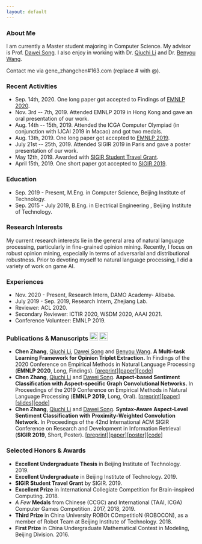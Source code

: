 ```yaml
---
layout: default
---
```


### About Me

I am currently a Master student majoring in Computer Science. My advisor is Prof. [Dawei Song](http://cs.bit.edu.cn/szdw/jsml/js/sdw/index.htm). I also enjoy in working with Dr. [Qiuchi Li](https://qiuchili.github.io) and Dr. [Benyou Wang](https://wabyking.github.io/old).

Contact me via gene_zhangchen#163.com (replace # with @).

### Recent Activities

* Sep. 14th, 2020. One long paper got accepted to Findings of [EMNLP 2020](https://2020.emnlp.org/papers).
* Nov. 3rd -- 7th, 2019. Attended EMNLP 2019 in Hong Kong and gave an oral presentation of our work.
* Aug. 14th -- 15th, 2019. Attended the ICGA Computer Olympiad (in conjunction with IJCAI 2019 in Macao) and got two medals.
* Aug. 13th, 2019. One long paper got accepted to [EMNLP 2019](https://www.emnlp-ijcnlp2019.org/).
* July 21st -- 25th, 2019. Attended SIGIR 2019 in Paris and gave a poster presentation of our work.
* May 12th, 2019. Awarded with [SIGIR Student Travel Grant](http://sigir.org/general-information/travel-grants).
* April 15th, 2019. One short paper got accepted to [SIGIR 2019](http://www.sigir.org/sigir2019/program/accepted).

### Education

* Sep. 2019 - Present, M.Eng. in Computer Science, Beijing Institute of Technology.
* Sep. 2015 - July 2019, B.Eng. in Electrical Engineering , Beijing Institute of Technology.

### Research Interests

My current research interests lie in the general area of natural language processing, particularly in fine-grained opinion mining. Recently, I focus on robust opinion mining, especially in terms of adversarial and distributional robustness. Prior to devoting myself to natural language processing, I did a variety of work on game AI.

### Experiences

* Nov. 2020 - Present, Research Intern, DAMO Academy- Alibaba.
* July 2019 - Sep. 2019, Research Intern, Zhejiang Lab.
* Reviewer: ACL 2020.
* Secondary Reviewer: ICTIR 2020, WSDM 2020, AAAI 2021.
* Conference Volunteer: EMNLP 2019.

### Publications & Manuscripts [<img src="./assets/img/google.ico" width="22" height="22" alt="google" align=center/>](https://scholar.google.com/citations?user=IMwAXWcAAAAJ) [<img src="./assets/img/semantic.ico" width="22" height="22" alt="semantic" align=center/>](https://www.semanticscholar.org/author/Chen-Zhang/145107889)

* **Chen Zhang**, [Qiuchi Li](https://qiuchili.github.io), [Dawei Song](http://cs.bit.edu.cn/szdw/jsml/js/sdw/index.htm) and [Benyou Wang](https://wabyking.github.io/old). **A Multi-task Learning Framework for Opinion Triplet Extraction.** In Findings of the 2020 Conference on Empirical Methods in Natural Language Processing (**EMNLP 2020**, Long, Findings). [[preprint]](https://arxiv.org/abs/2010.01512)[[paper]](https://www.aclweb.org/anthology/2020.findings-emnlp.72/)[[code]](https://github.com/GeneZC/OTE-MTL)
* **Chen Zhang**, [Qiuchi Li](https://qiuchili.github.io) and [Dawei Song](http://cs.bit.edu.cn/szdw/jsml/js/sdw/index.htm). **Aspect-based Sentiment Classification with Aspect-specific Graph Convolutional Networks.** In Proceedings of the 2019 Conference on Empirical Methods in Natural Language Processing (**EMNLP 2019**, Long, Oral). [[preprint]](https://arxiv.org/abs/1909.03477)[[paper]](https://www.aclweb.org/anthology/D19-1464/)[[slides]](./assets/file/EMNLP2019-Oral.pdf)[[code]](https://github.com/GeneZC/ASGCN)
* **Chen Zhang**, [Qiuchi Li](https://qiuchili.github.io) and [Dawei Song](http://cs.bit.edu.cn/szdw/jsml/js/sdw/index.htm). **Syntax-Aware Aspect-Level Sentiment Classification with Proximity-Weighted Convolution Network.** In Proceedings of the 42nd International ACM SIGIR Conference on Research and Development in Information Retrieval (**SIGIR 2019**, Short, Poster). [[preprint]](https://arxiv.org/abs/1909.10171)[[paper]](https://dl.acm.org/citation.cfm?id=3331351)[[poster]](./assets/file/SIGIR2019-Poster.pdf)[[code]](https://github.com/GeneZC/PWCN)

### Selected Honors & Awards

* **Excellent Undergraduate Thesis** in Beijing Institute of Technology. 2019.
* **Excellent Undergraduate** in Beijing Institute of Technology. 2019.
* **SIGIR Student Travel Grant** by SIGIR. 2019.
* **Excellent Prize** in International Collegiate Competition for Brain-inspired Computing. 2018.
* *A Few* **Medals** from Chinese (CCGC) and International (TAAI, ICGA) Computer Games Competition. 2017, 2018, 2019.
* **Third Prize** in China University ROBOt COmpetitioN (ROBOCON), as a member of Robot Team at Beijing Institute of Technology. 2018.
* **First Prize** in China Undergraduate Mathematical Contest in Modeling, Beijing Division. 2016.
